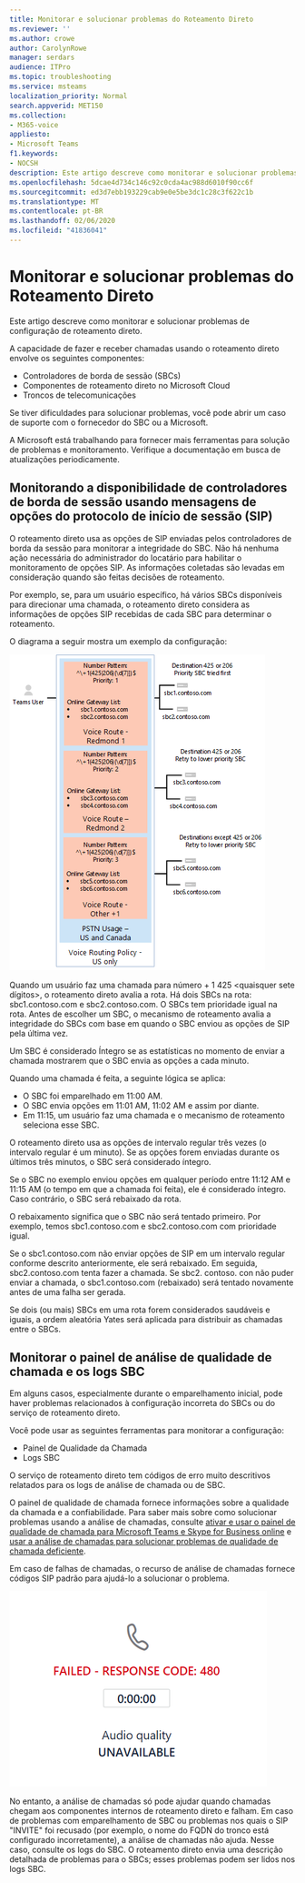 ```yaml
---
title: Monitorar e solucionar problemas do Roteamento Direto
ms.reviewer: ''
ms.author: crowe
author: CarolynRowe
manager: serdars
audience: ITPro
ms.topic: troubleshooting
ms.service: msteams
localization_priority: Normal
search.appverid: MET150
ms.collection:
- M365-voice
appliesto:
- Microsoft Teams
f1.keywords:
- NOCSH
description: Este artigo descreve como monitorar e solucionar problemas de configuração de roteamento direto.
ms.openlocfilehash: 5dcae4d734c146c92c0cda4ac988d6010f90cc6f
ms.sourcegitcommit: ed3d7ebb193229cab9e0e5be3dc1c28c3f622c1b
ms.translationtype: MT
ms.contentlocale: pt-BR
ms.lasthandoff: 02/06/2020
ms.locfileid: "41836041"
---
```

# <a name="monitor-and-troubleshoot-direct-routing"></a>Monitorar e solucionar problemas do Roteamento Direto

Este artigo descreve como monitorar e solucionar problemas de configuração de roteamento direto. 

A capacidade de fazer e receber chamadas usando o roteamento direto envolve os seguintes componentes: 

- Controladores de borda de sessão (SBCs) 
- Componentes de roteamento direto no Microsoft Cloud 
- Troncos de telecomunicações 

Se tiver dificuldades para solucionar problemas, você pode abrir um caso de suporte com o fornecedor do SBC ou a Microsoft. 

A Microsoft está trabalhando para fornecer mais ferramentas para solução de problemas e monitoramento. Verifique a documentação em busca de atualizações periodicamente. 

## <a name="monitoring-availability-of-session-border-controllers-using-session-initiation-protocol-sip-options-messages"></a>Monitorando a disponibilidade de controladores de borda de sessão usando mensagens de opções do protocolo de início de sessão (SIP)

O roteamento direto usa as opções de SIP enviadas pelos controladores de borda da sessão para monitorar a integridade do SBC. Não há nenhuma ação necessária do administrador do locatário para habilitar o monitoramento de opções SIP. As informações coletadas são levadas em consideração quando são feitas decisões de roteamento. 

Por exemplo, se, para um usuário específico, há vários SBCs disponíveis para direcionar uma chamada, o roteamento direto considera as informações de opções SIP recebidas de cada SBC para determinar o roteamento. 

O diagrama a seguir mostra um exemplo da configuração: 

![Exemplo de configuração de opções SIP](media/sip-options-config-example.png)

Quando um usuário faz uma chamada para número + 1 425 \<quaisquer sete dígitos>, o roteamento direto avalia a rota. Há dois SBCs na rota: sbc1.contoso.com e sbc2.contoso.com. O SBCs tem prioridade igual na rota. Antes de escolher um SBC, o mecanismo de roteamento avalia a integridade do SBCs com base em quando o SBC enviou as opções de SIP pela última vez. 

Um SBC é considerado Íntegro se as estatísticas no momento de enviar a chamada mostrarem que o SBC envia as opções a cada minuto.  

Quando uma chamada é feita, a seguinte lógica se aplica:

- O SBC foi emparelhado em 11:00 AM.  
- O SBC envia opções em 11:01 AM, 11:02 AM e assim por diante.  
- Em 11:15, um usuário faz uma chamada e o mecanismo de roteamento seleciona esse SBC. 

O roteamento direto usa as opções de intervalo regular três vezes (o intervalo regular é um minuto). Se as opções forem enviadas durante os últimos três minutos, o SBC será considerado íntegro.

Se o SBC no exemplo enviou opções em qualquer período entre 11:12 AM e 11:15 AM (o tempo em que a chamada foi feita), ele é considerado íntegro. Caso contrário, o SBC será rebaixado da rota. 

O rebaixamento significa que o SBC não será tentado primeiro. Por exemplo, temos sbc1.contoso.com e sbc2.contoso.com com prioridade igual.  

Se o sbc1.contoso.com não enviar opções de SIP em um intervalo regular conforme descrito anteriormente, ele será rebaixado. Em seguida, sbc2.contoso.com tenta fazer a chamada. Se sbc2. contoso. con não puder enviar a chamada, o sbc1.contoso.com (rebaixado) será tentado novamente antes de uma falha ser gerada. 

Se dois (ou mais) SBCs em uma rota forem considerados saudáveis e iguais, a ordem aleatória Yates será aplicada para distribuir as chamadas entre o SBCs.

## <a name="monitor-call-quality-analytics-dashboard-and-sbc-logs"></a>Monitorar o painel de análise de qualidade de chamada e os logs SBC 
 
Em alguns casos, especialmente durante o emparelhamento inicial, pode haver problemas relacionados à configuração incorreta do SBCs ou do serviço de roteamento direto. 

Você pode usar as seguintes ferramentas para monitorar a configuração:  
 
- Painel de Qualidade da Chamada 
- Logs SBC 

O serviço de roteamento direto tem códigos de erro muito descritivos relatados para os logs de análise de chamada ou de SBC. 

O painel de qualidade de chamada fornece informações sobre a qualidade da chamada e a confiabilidade. Para saber mais sobre como solucionar problemas usando a análise de chamadas, consulte [ativar e usar o painel de qualidade de chamada para Microsoft Teams e Skype for Business online](https://docs.microsoft.com/SkypeForBusiness/using-call-quality-in-your-organization/turning-on-and-using-call-quality-dashboard) e [usar a análise de chamadas para solucionar problemas de qualidade de chamada deficiente](https://docs.microsoft.com/SkypeForBusiness/using-call-quality-in-your-organization/use-call-analytics-to-troubleshoot-poor-call-quality). 

Em caso de falhas de chamadas, o recurso de análise de chamadas fornece códigos SIP padrão para ajudá-lo a solucionar o problema. 

![Exemplo de código SIP para falha na chamada](media/failed-response-code.png)

No entanto, a análise de chamadas só pode ajudar quando chamadas chegam aos componentes internos de roteamento direto e falham. Em caso de problemas com emparelhamento de SBC ou problemas nos quais o SIP "INVITE" foi recusado (por exemplo, o nome do FQDN do tronco está configurado incorretamente), a análise de chamadas não ajuda. Nesse caso, consulte os logs do SBC. O roteamento direto envia uma descrição detalhada de problemas para o SBCs; esses problemas podem ser lidos nos logs SBC. 
